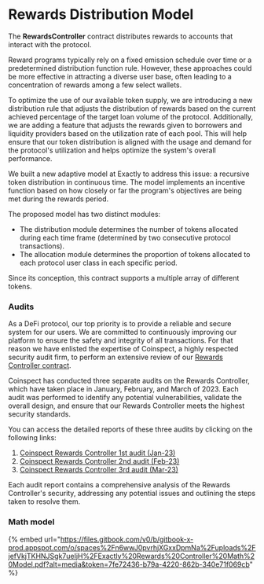 # Rewards Distribution Model

The **RewardsController** contract distributes rewards to accounts that interact with the protocol.

Reward programs typically rely on a fixed emission schedule over time or a predetermined distribution function rule. However, these approaches could be more effective in attracting a diverse user base, often leading to a concentration of rewards among a few select wallets.

To optimize the use of our available token supply, we are introducing a new distribution rule that adjusts the distribution of rewards based on the current achieved percentage of the target loan volume of the protocol. Additionally, we are adding a feature that adjusts the rewards given to borrowers and liquidity providers based on the utilization rate of each pool. This will help ensure that our token distribution is aligned with the usage and demand for the protocol's utilization and helps optimize the system's overall performance.

We built a new adaptive model at Exactly to address this issue: a recursive token distribution in continuous time. The model implements an incentive function based on how closely or far the program's objectives are being met during the rewards period.

The proposed model has two distinct modules:

* The distribution module determines the number of tokens allocated during each time frame (determined by two consecutive protocol transactions).
* The allocation module determines the proportion of tokens allocated to each protocol user class in each specific period.

Since its conception, this contract supports a multiple array of different tokens.

### Audits

As a DeFi protocol, our top priority is to provide a reliable and secure system for our users. We are committed to continuously improving our platform to ensure the safety and integrity of all transactions. For that reason we have enlisted the expertise of Coinspect, a highly respected security audit firm, to perform an extensive review of our [Rewards Controller contract](../protocol/rewardscontroller.md).

Coinspect has conducted three separate audits on the Rewards Controller, which have taken place in January, February, and March of 2023. Each audit was performed to identify any potential vulnerabilities, validate the overall design, and ensure that our Rewards Controller meets the highest security standards.

You can access the detailed reports of these three audits by clicking on the following links:

1. [Coinspect Rewards Controller 1st audit (Jan-23)](https://github.com/exactly/audits/blob/main/Coinspect%20RewardsController%201st%20audit%20\(Jan-23\).pdf)
2. [Coinspect Rewards Controller 2nd audit (Feb-23)](https://github.com/exactly/audits/blob/main/Coinspect%20RewardsController%202nd%20audit%20\(Feb-23\).pdf)
3. [Coinspect Rewards Controller 3rd audit (Mar-23)](https://github.com/exactly/audits/blob/main/Coinspect%20RewardsController%203rd%20audit%20\(Mar-23\).pdf)

Each audit report contains a comprehensive analysis of the Rewards Controller's security, addressing any potential issues and outlining the steps taken to resolve them.

### Math model

{% embed url="https://files.gitbook.com/v0/b/gitbook-x-prod.appspot.com/o/spaces%2Fn6wwJ0pvrhjXGxxDpmNa%2Fuploads%2FjefVkjTKHNJSgk7ueIjH%2FExactly%20Rewards%20Controller%20Math%20Model.pdf?alt=media&token=7fe72436-b79a-4220-862b-340e71f069cb" %}
